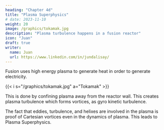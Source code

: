 ```yaml
---
heading: "Chapter 4d"
title: "Plasma Superphysics"
# date: 2023-11-10
weight: 20
image: /graphics/tokamak.jpg
description: "Plasma turbulence happens in a fusion reactor"
icon: "Juan"
draft: true
writer:
  name: Juan
  url: https://www.linkedin.com/in/jundalisay/
---
```




Fusion uses high energy plasma to generate heat in order to generate electricity. 

{{< i s="/graphics/tokamak.jpg" a="Tokamak" >}}


This is done by confining plasma away from the reactor wall. This creates plasma turbulence which forms vortices, as gyro kinetic turbulence.

The fact that eddies, turbulence, and helixes are involved in the plasma is proof of Cartesian vortices even in the dynamics of plasma. This leads to Plasma Superphysics. 

